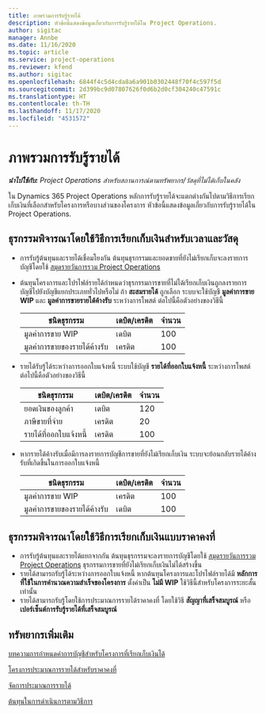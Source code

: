 ```yaml
---
title: ภาพรวมการรับรู้รายได้
description: หัวข้อนี้แสดงข้อมูลเกี่ยวกับการรับรู้รายได้ใน Project Operations.
author: sigitac
manager: Annbe
ms.date: 11/16/2020
ms.topic: article
ms.service: project-operations
ms.reviewer: kfend
ms.author: sigitac
ms.openlocfilehash: 6844f4c5d4cda8a6a901b0302448f70f4c597f5d
ms.sourcegitcommit: 2d399bc9d07807626f0d6b2d0cf304240c47591c
ms.translationtype: HT
ms.contentlocale: th-TH
ms.lasthandoff: 11/17/2020
ms.locfileid: "4531572"
---
```

# <a name="revenue-recognition-overview"></a>ภาพรวมการรับรู้รายได้

_**นำไปใช้กับ:** Project Operations สำหรับสถานการณ์ตามทรัพยากร/วัสดุที่ไม่ได้เก็บในคลัง_

ใน Dynamics 365 Project Operations หลักการรับรู้รายได้จะแตกต่างกันไปตามวิธีการเรียกเก็บเงินที่เลือกสำหรับโครงการหรือบางส่วนของโครงการ หัวข้อนี้แสดงข้อมูลเกี่ยวกับการรับรู้รายได้ใน Project Operations.

## <a name="transactions-accounted-using-time-and-material-billing-method"></a>ธุรกรรมพิจารณาโดยใช้วิธีการเรียกเก็บเงินสำหรับเวลาและวัสดุ

- การรับรู้ต้นทุนและรายได้เชื่อมโยงกัน ต้นทุนธุรกรรมและยอดขายที่ยังไม่เรียกเก็บจะลงรายการบัญชีโดยใช้ [สมุดรายวันการรวม Project Operations](../project-accounting/project-operations-integration-journal.md)
- ต้นทุนโครงการและโปรไฟล์รายได้กำหนดว่าธุรกรรมการขายที่ไม่ได้เรียกเก็บเงินถูกลงรายการบัญชีไปยังบัญชีแยกประเภททั่วไปหรือไม่ ถ้า **สะสมรายได้** ถูกเลือก ระบบจะใช้บัญชี **มูลค่าการขาย WIP** และ **มูลค่าการขายรายได้ค้างรับ** ระหว่างการโพสต์ ต่อไปนี้คือตัวอย่างของวิธีนี้  

  | ชนิดธุรกรรม | เดบิต/เครดิต | จำนวน |
  | --- | --- | --- |
  | มูลค่าการขาย WIP | เดบิต | 100 |
  | มูลค่าการขายของรายได้ค้างรับ | เครดิต | 100 |

- รายได้รับรู้ได้ระหว่างการออกใบแจ้งหนี้ ระบบใช้บัญชี **รายได้ที่ออกใบแจ้งหนี้** ระหว่างการโพสต์ ต่อไปนี้คือตัวอย่างของวิธีนี้  

  | ชนิดธุรกรรม | เดบิต/เครดิต | จำนวน |
  | --- | --- | --- |
  | ยอดเงินของลูกค้า | เดบิต | 120 |
  | ภาษีขายที่จ่าย | เครดิต | 20 |
  | รายได้ที่ออกใบแจ้งหนี้ | เครดิต | 100 |

- หากรายได้ค้างรับเมื่อมีการลงรายการบัญชีการขายที่ยังไม่เรียกเก็บเงิน ระบบจะย้อนกลับรายได้ค้างรับที่เกิดขึ้นในการออกใบแจ้งหนี้

  | ชนิดธุรกรรม | เดบิต/เครดิต | จำนวน |
  | --- | --- | --- |
  | มูลค่าการขาย WIP | เครดิต | 100 |
  | มูลค่าการขายของรายได้ค้างรับ | เดบิต | 100 |

## <a name="transactions-accounted-using-the-fixed-price-billing-method"></a>ธุรกรรมพิจารณาโดยใช้วิธีการเรียกเก็บเงินแบบราคาคงที่

- การรับรู้ต้นทุนและรายได้แยกจากกัน ต้นทุนธุรกรรมจะลงรายการบัญชีโดยใช้ [สมุดรายวันการรวม Project Operations](../project-accounting/project-operations-integration-journal.md) ธุรกรรมการขายที่ยังไม่เรียกเก็บเงินไม่ได้สร้างขึ้น
- รายได้สามารถรับรู้ได้ระหว่างการออกใบแจ้งหนี้ หากต้นทุนโครงการและโปรไฟล์รายได้มี **หลักการที่ใช้ในการคำนวณความสำเร็จของโครงการ** ตั้งค่าเป็น **ไม่มี WIP** ใช้วิธีนี้สำหรับโครงการระยะสั้นเท่านั้น
- รายได้สามารถรับรู้โดยใช้การประมาณการรายได้ราคาคงที่ โดยใช้วิธี **สัญญาที่เสร็จสมบูรณ์** หรือ **เปอร์เซ็นต์การรับรู้รายได้ที่เสร็จสมบูรณ์**

## <a name="additional-resources"></a>ทรัพยากรเพิ่มเติม
[บทความการกำหนดค่าการบัญชีสำหรับโครงการที่เรียกเก็บเงินได้](../project-accounting/configure-accounting-billable-projects.md)

[โครงการประมาณการรายได้สำหรับราคาคงที่](rev-rec-percentage-completion-method.md)

[จัดการประมาณการรายได้](rev-rec-completed-contract-method.md)

[ต้นทุนในการดำเนินการตามวิธีการ](cost-complete-methods.md)
